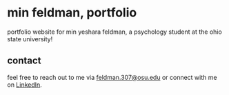 # min feldman, portfolio

portfolio website for min yeshara feldman, a psychology student at the ohio state university! 

## contact

feel free to reach out to me via [feldman.307@osu.edu](mailto:feldman.307@osu.edu) or connect with me on [LinkedIn](https://www.linkedin.com/in/minfeldman/).
